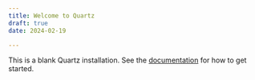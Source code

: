 ```yaml
---
title: Welcome to Quartz
draft: true
date: 2024-02-19

---
```


This is a blank Quartz installation.
See the [documentation](https://quartz.jzhao.xyz) for how to get started.
